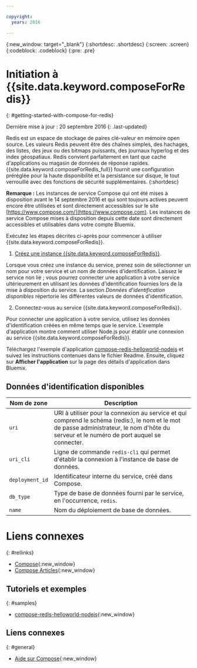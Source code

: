 ```yaml
---

copyright:
  years: 2016

---
```


{:new_window: target="_blank"}
{:shortdesc: .shortdesc}
{:screen: .screen}
{:codeblock: .codeblock}
{:pre: .pre}

# Initiation à {{site.data.keyword.composeForRedis}}
{: #getting-started-with-compose-for-redis}

Dernière mise à jour : 20 septembre 2016
{: .last-updated}

Redis est un espace de stockage de paires clé-valeur en mémoire open source. Les valeurs Redis peuvent être des chaînes simples, des hachages, des listes, des jeux ou des bitmaps puissants, des journaux hyperlog et des index géospatiaux. Redis convient parfaitement en tant que cache d'applications ou magasin de données de réponse rapides. {{site.data.keyword.composeForRedis_full}} fournit une configuration préréglée pour la haute disponibilité et la persistance sur disque, le tout verrouillé avec des fonctions de sécurité supplémentaires.
{:shortdesc}

**Remarque :** Les instances de service Compose qui ont été mises à disposition avant le 14 septembre 2016 et qui sont toujours actives peuvent encore être utilisées et sont directement accessibles sur le site [https://www.compose.com/](https://www.compose.com). Les instances de service Compose mises à disposition depuis cette date sont directement accessibles et utilisables dans votre compte Bluemix. 

Exécutez les étapes décrites ci-après pour commencer à utiliser {{site.data.keyword.composeForRedis}}.

1. [Créez une instance {{site.data.keyword.composeForRedis}}](https://console.ng.bluemix.net/catalog/services/compose-for-redis/).

  Lorsque vous créez une instance du service, prenez soin de sélectionner un nom pour votre service et un nom de données d'identification. Laissez le service non lié ; vous pourrez connecter une application à votre service ultérieurement en utilisant les données d'identification fournies lors de la mise à disposition du service. La section *Données d'identification disponibles* répertorie les différentes valeurs de données d'identification. 

2. Connectez-vous au service {{site.data.keyword.composeForRedis}}. 

  Pour connecter une application à votre service, utilisez les données d'identification créées en même temps que le service. L'exemple d'application montre comment utiliser Node.js pour établir une connexion au service {{site.data.keyword.composeForRedis}}. 

  Téléchargez l'exemple d'application [compose-redis-helloworld-nodejs](https://github.com/IBM-Bluemix/compose-redis-helloworld-nodejs) et suivez les instructions contenues dans le fichier Readme. Ensuite, cliquez sur **Afficher l'application** sur la page des détails d'application dans Bluemix.

## Données d'identification disponibles

Nom de zone|Description
----------|-----------
`uri`|URI à utiliser pour la connexion au service et qui comprend le schéma (redis:), le nom et le mot de passe administrateur, le nom d'hôte du serveur et le numéro de port auquel se connecter.
`uri_cli`|Ligne de commande `redis-cli` qui permet d'établir la connexion à l'instance de base de données.
`deployment_id`|Identificateur interne du service, créé dans Compose.
`db_type`|Type de base de données fourni par le service, en l'occurrence, `redis`.
`name`|Nom du déploiement de base de données.

# Liens connexes
{: #rellinks}

* [Compose](https://www.compose.com){:new_window}
* [Compose Articles](https://www.compose.com/articles/){:new_window}

## Tutoriels et exemples
{: #samples}
* [compose-redis-helloworld-nodejs](https://github.com/IBM-Bluemix/compose-redis-helloworld-nodejs){:new_window}

## Liens connexes
{: #general}
* [Aide sur Compose](https://help.compose.com/docs){:new_window}
